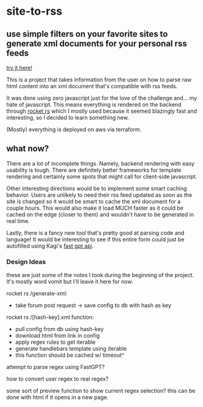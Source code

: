 # site-to-rss
## use simple filters on your favorite sites to generate xml documents for your personal rss feeds
[try it here!](https://site2rss.protolemon.com/)

This is a project that takes information from the user on how to parse raw html content
into an xml document that's compatible with rss feeds.

It was done using zero javascript just for the love of the challenge and... my hate of javascript. This means
everything is rendered on the backend through [rocket rs](https://rocket.rs/) which I mostly used because
it seemed blazingly fast and interesting, so I decided to learn something new.

(Mostly) everything is deployed on aws via terraform.

## what now?
There are a lot of incomplete things. Namely, backend rendering with easy usability is tough. There are
definitely better frameworks for template rendering and certainly some spots that might call for client-side
javascript.

Other interesting directions would be to implement some smart caching behavior. Users are unlikely to need
their rss feed updated as soon as the site is changed so it would be smart to cache the xml document for a
couple hours. This would also make it load MUCH faster as it could be cached on the edge (closer to them) and wouldn't
have to be generated in real time.

Lastly, there is a fancy new tool that's pretty good at parsing code and language! It would be interesting to
see if this entire form could just be autofilled using Kagi's [fast gpt api](https://kagi.com/fastgpt).

### Design Ideas
these are just some of the notes I took during the beginning of the project. It's mostly word vomit but I'll leave it
here for now.


rocket rs /generate-xml:
- take forum post request -> save config to db with hash as key

rocket rs /\[hash-key\].xml function:
- pull config from db using hash-key
- download html from link in config
- apply regex rules to get iterable
- generate handlebars template using iterable
- this function should be cached w/ timeout^

attempt to parse regex using FastGPT?

how to convert user regex to real regex?

some sort of preview function to show current regex selection?
this can be done with html if it opens in a new page.
